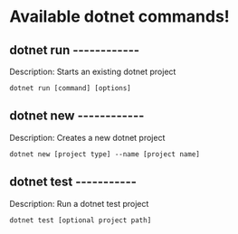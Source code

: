 # Available dotnet commands!


## dotnet run ------------


Description: Starts an existing dotnet project


`dotnet run [command] [options]`


## dotnet new ------------


Description: Creates a new dotnet project


`dotnet new [project type] --name [project name]`


## dotnet test -----------


Description: Run a dotnet test project


`dotnet test [optional project path]`


